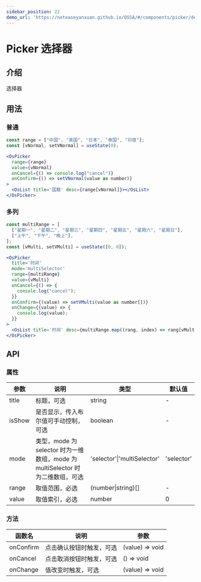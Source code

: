 ```yaml
---
sidebar_position: 22
demo_url: 'https://neteaseyanxuan.github.io/OSSA/#/components/picker/demo/index'
---
```


# Picker 选择器

## 介绍
选择器

## 用法
### 普通
```jsx
const range = ["中国", "美国", "日本", "泰国", "印度"];
const [vNormal, setVNormal] = useState(0);

<OsPicker
  range={range}
  value={vNormal}
  onCancel={() => console.log("cancel")}
  onConfirm={() => setVNormal(value as number)}
>
  <OsList title='国籍' desc={range[vNormal]}></OsList>
</OsPicker>
```

### 多列
```jsx
const multiRange = [
  ["星期一", "星期二", "星期三", "星期四", "星期五", "星期六", "星期日"],
  ["上午", "下午", "晚上"],
];
const [vMulti, setVMulti] = useState([0, 0]);

<OsPicker
  title='时间'
  mode='multiSelector'
  range={multiRange}
  value={vMulti}
  onCancel={() => {
    console.log("cancel");
  }}
  onConfirm={(value) => setVMulti(value as number[])}
  onChange={(value) => {
    console.log(value);
  }}
>
  <OsList title='时间' desc={multiRange.map((rang, index) => rang[vMulti[index]]).join(',')}></OsList>
</OsPicker>
```



## API
### 属性
|参数|说明|类型|默认值|
|------|------|------|------|
|title|标题，可选|string|-|
|isShow|是否显示，传入布尔值可手动控制，可选|boolean|-|
|mode|类型，mode 为 selector 时为一维数组，mode 为 multiSelector 时为二维数组，可选|'selector'\|'multiSelector'|'selector'|
|range|取值范围，必选|(number\|string)[]|-|
|value|取值索引，必选|number|0|


### 方法
|函数名|说明|参数|
|------|------|------|
|onConfirm|点击确认按钮时触发，可选|(value) => void|
|onCancel|点击取消按钮时触发，可选|() => void|
|onChange|值改变时触发，可选|(value) => void|

